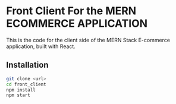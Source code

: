 # Front Client For the MERN ECOMMERCE APPLICATION
This is the code for the client side of the MERN Stack E-commerce application, built with React.

## Installation
```bash
git clone <url>
cd front_client
npm install
npm start
```